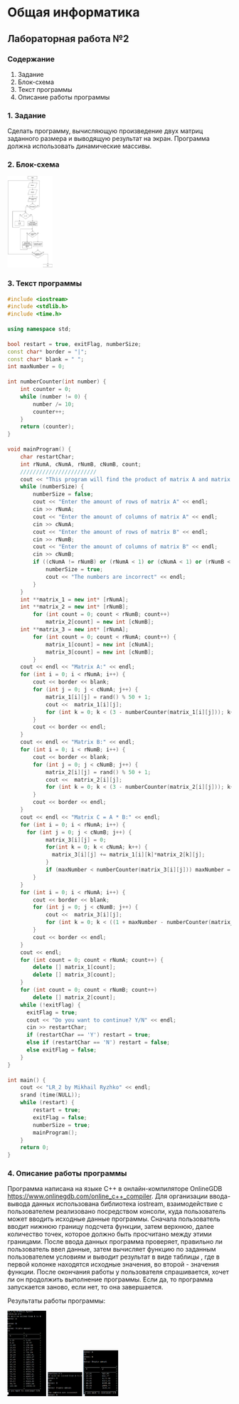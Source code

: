 
# Общая информатика

## Лабораторная работа №2

### Содержание

1. Задание
2. Блок-схема
3. Текст программы
4. Описание работы программы

### 1. Задание

Сделать программу, вычисляющую произведение двух матриц заданного размера и выводящую результат на экран. Программа должна использовать динамические массивы.

### 2. Блок-схема

<img src="./Files/Untitled Diagram.jpg" style="zoom:20%" />

### 3. Текст программы

```c++
#include <iostream>
#include <stdlib.h>
#include <time.h>

using namespace std;

bool restart = true, exitFlag, numberSize;
const char* border = "|";
const char* blank = " ";
int maxNumber = 0;

int numberCounter(int number) {
    int counter = 0;
    while (number != 0) {
	    number /= 10;
	    counter++;
	}
    return (counter);
}

void mainProgram() {
	char restartChar;
	int rNumA, cNumA, rNumB, cNumB, count;
	////////////////////////
	cout << "This program will find the product of matrix A and matrix B. The numbers will be chosen randomly." << endl;
	while (numberSize) {
	    numberSize = false;
	    cout << "Enter the amount of rows of matrix A" << endl;
	    cin >> rNumA;
	    cout << "Enter the amount of columns of matrix A" << endl;
	    cin >> cNumA;
	    cout << "Enter the amount of rows of matrix B" << endl;
	    cin >> rNumB;
        cout << "Enter the amount of columns of matrix B" << endl;
	    cin >> cNumB;
	    if ((cNumA != rNumB) or (rNumA < 1) or (cNumA < 1) or (rNumB < 1) or (cNumB < 1) or (rNumA > 10) or (cNumA > 10) or (rNumB > 10) or (cNumB > 10)) {
	        numberSize = true;
	        cout << "The numbers are incorrect" << endl;
	    }
	}
	int **matrix_1 = new int* [rNumA];
    int **matrix_2 = new int* [rNumB];
        for (int count = 0; count < rNumB; count++)
            matrix_2[count] = new int [cNumB];
    int **matrix_3 = new int* [rNumA];
        for (int count = 0; count < rNumA; count++) {
            matrix_1[count] = new int [cNumA];
            matrix_3[count] = new int [cNumB];
        }
    cout << endl << "Matrix A:" << endl;
    for (int i = 0; i < rNumA; i++) {
        cout << border << blank;
        for (int j = 0; j < cNumA; j++) {
            matrix_1[i][j] = rand() % 50 + 1;
            cout <<  matrix_1[i][j];
            for (int k = 0; k < (3 - numberCounter(matrix_1[i][j])); k++) cout << blank;
        }
        cout << border << endl;
    }
    cout << endl << "Matrix B:" << endl;
    for (int i = 0; i < rNumB; i++) {
        cout << border << blank;
        for (int j = 0; j < cNumB; j++) {
            matrix_2[i][j] = rand() % 50 + 1;
            cout <<  matrix_2[i][j];
            for (int k = 0; k < (3 - numberCounter(matrix_2[i][j])); k++) cout << blank;
        }
        cout << border << endl;
    }
    cout << endl << "Matrix C = A * B:" << endl;
    for (int i = 0; i < rNumA; i++) {
      for (int j = 0; j < cNumB; j++) {
            matrix_3[i][j] = 0;
            for(int k = 0; k < cNumA; k++) {
              matrix_3[i][j] += matrix_1[i][k]*matrix_2[k][j];
            }
            if (maxNumber < numberCounter(matrix_3[i][j])) maxNumber = numberCounter(matrix_3[i][j]);
        }
    }
    for (int i = 0; i < rNumA; i++) {
        cout << border << blank;
        for (int j = 0; j < cNumB; j++) {
            cout <<  matrix_3[i][j];
            for (int k = 0; k < ((1 + maxNumber - numberCounter(matrix_3[i][j]))); k++) cout << blank;
        }
        cout << border << endl;
    }
    cout << endl;
    for (int count = 0; count < rNumA; count++) {
        delete [] matrix_1[count];
        delete [] matrix_3[count];
    }
    for (int count = 0; count < rNumB; count++)
        delete [] matrix_2[count];
	while (!exitFlag) {
	  exitFlag = true;
	  cout << "Do you want to continue? Y/N" << endl;
	  cin >> restartChar;
      if (restartChar == 'Y') restart = true;
	  else if (restartChar == 'N') restart = false;
	  else exitFlag = false;
	}
}

int main() {
	cout << "LR_2 by Mikhail Ryzhko" << endl;
	srand (time(NULL));
	while (restart) {
	    restart = true;
	    exitFlag = false;
	    numberSize = true;
	    mainProgram();
	}
	return 0;
}
```

### 4. Описание работы программы

Программа написана на языке C++ в онлайн-компиляторе OnlineGDB <https://www.onlinegdb.com/online_c++_compiler>. Для организации ввода-вывода данных использована библиотека iostream, взаимодействие с пользователем реализовано посредством консоли, куда пользователь может вводить исходные данные программы. Сначала пользователь вводит нижнюю границу подсчета функции, затем верхнюю, далее количество точек, которое должно быть просчитано между этими границами. После ввода данных программа проверяет, правильно ли пользователь ввел данные, затем вычисляет функцию по заданным пользователем условиям и выводит результат в виде таблицы , где в первой колонке находятся исходные значения, во второй - значения функции. После окончания работы у пользователя спрашивается, хочет ли он продолжить выполнение программы. Если да, то программа запускается заново, если нет, то она завершается.

Результаты работы программы:

<img src="./Files/Sc1.png" style="zoom:20%" />
<img src="./Files/Sc2.png" style="zoom:20%" />
<img src="./Files/Sc3.png" style="zoom:20%" />

